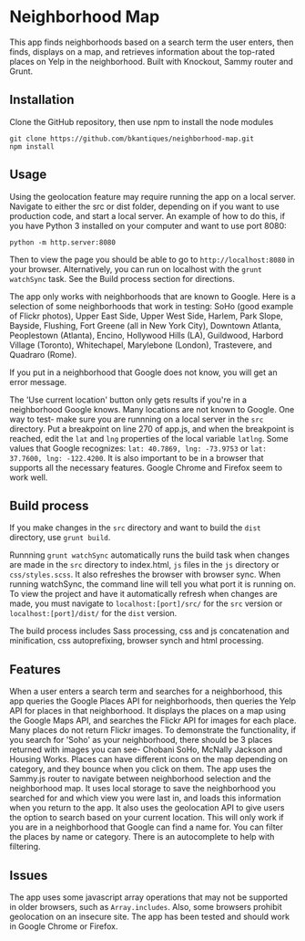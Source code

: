 # Neighborhood Map

This app finds neighborhoods based on a search term the user enters, then
finds, displays on a map, and retrieves information about the top-rated places
on Yelp in the neighborhood. Built with Knockout, Sammy router and Grunt.

## Installation

Clone the GitHub repository, then use npm to install the node modules

```
git clone https://github.com/bkantiques/neighborhood-map.git
npm install
```

## Usage

Using the geolocation feature may require running the app on a local server.
Navigate to either the src or dist folder, depending on if you want to use production
code, and start a local server. An example of how to do this, if you have Python 3
installed on your computer and want to use port 8080:

```
python -m http.server:8080
```

Then to view the page you should be able to go to `http://localhost:8080` in your
browser. Alternatively, you can run on localhost with the `grunt watchSync` task.
See the Build process section for directions.

The app only works with neighborhoods that are known to Google. Here is a selection
of some neighborhoods that work in testing: SoHo (good example of Flickr photos), Upper
East Side, Upper West Side, Harlem, Park Slope, Bayside, Flushing, Fort Greene (all
in New York City), Downtown Atlanta, Peoplestown (Atlanta), Encino, Hollywood Hills (LA),
Guildwood, Harbord Village (Toronto), Whitechapel, Marylebone (London), Trastevere, and
Quadraro (Rome).

If you put in a neighborhood that Google does not know, you will get an error message.

The 'Use current location' button only gets results if you're in a neighborhood Google knows.
Many locations are not known to Google. One way to test- make sure you are runnning on a
local server in the `src` directory. Put a breakpoint on line 270 of app.js, and when the
breakpoint is reached, edit the `lat` and `lng` properties of the local variable `latlng`.
Some values that Google recognizes: `lat: 40.7869, lng: -73.9753` or `lat: 37.7600, lng: -122.4200`.
It is also important to be in a browser that supports all the necessary features. Google Chrome
and Firefox seem to work well.

## Build process

If you make changes in the `src` directory and want to build the `dist` directory, use
`grunt build`.

Runnning `grunt watchSync` automatically runs the build task when changes are made in the `src` directory
to index.html, `js` files in the `js` directory or `css/styles.scss`. It also refreshes the browser with
browser sync. When running watchSync, the command line will tell you what port it is running on. To view
the project and have it automatically refresh when changes are made, you must navigate to
`localhost:[port]/src/` for the `src` version or `localhost:[port]/dist/` for the `dist` version.

The build process includes Sass processing, css and js concatenation and minification, css autoprefixing,
browser synch and html processing.

## Features

When a user enters a search term and searches for a neighborhood, this app queries the Google
Places API for neighborhoods, then queries the Yelp API for places in that neighborhood. It
displays the places on a map using the Google Maps API, and searches the Flickr API for images
for each place. Many places do not return Flickr images. To demonstrate the functionality, if
you search for 'Soho' as your neighborhood, there should be 3 places returned with images you
can see- Chobani SoHo, McNally Jackson and Housing Works. Places can have different icons on
the map depending on category, and they bounce when you click on them. The app uses the Sammy.js
router to navigate between neighborhood selection and the neighborhood map. It uses local storage
to save the neighborhood you searched for and which view you were last in, and loads this information
when you return to the app.  It also uses the geolocation API to give users the option to search
based on your current location. This will only work if you are in a neighborhood that Google can
find a name for. You can filter the places by name or category. There is an autocomplete to help
with filtering.

## Issues

The app uses some javascript array operations that may not be supported in older
browsers, such as `Array.includes`. Also, some browsers prohibit geolocation on an
insecure site. The app has been tested and should work in Google Chrome or Firefox.